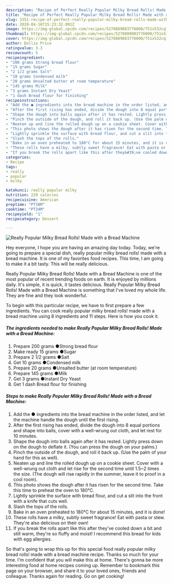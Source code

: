 ```yaml
---
description: "Recipe of Perfect Really Popular Milky Bread Rolls! Made with a Bread Machine"
title: "Recipe of Perfect Really Popular Milky Bread Rolls! Made with a Bread Machine"
slug: 3351-recipe-of-perfect-really-popular-milky-bread-rolls-made-with-a-bread-machine
date: 2020-04-16T15:23:32.091Z
image: https://img-global.cpcdn.com/recipes/5278889803776000/751x532cq70/really-popular-milky-bread-rolls-made-with-a-bread-machine-recipe-main-photo.jpg
thumbnail: https://img-global.cpcdn.com/recipes/5278889803776000/751x532cq70/really-popular-milky-bread-rolls-made-with-a-bread-machine-recipe-main-photo.jpg
cover: https://img-global.cpcdn.com/recipes/5278889803776000/751x532cq70/really-popular-milky-bread-rolls-made-with-a-bread-machine-recipe-main-photo.jpg
author: Dollie Price
ratingvalue: 3.3
reviewcount: 5
recipeingredient:
- "200 grams Strong bread flour"
- "15 grams Sugar"
- "2 1/2 grams Salt"
- "10 grams Condensed milk"
- "20 grams Unsalted butter at room temperature"
- "145 grams Milk"
- "3 grams Instant Dry Yeast"
- "1 dash Bread flour for finishing"
recipeinstructions:
- "Add the ● ingredients into the bread machine in the order listed, and let the machine handle the dough until the first rising."
- "After the first rising has ended, divide the dough into 8 equal portions and shape into balls, cover with a well-wrung out cloth, and let rest for 10 minutes."
- "Shape the dough into balls again after it has rested. Lightly press down on the dough to deflate it. (You can press the dough on your palms.)"
- "Pinch the outside of the dough, and roll it back up. (Use the palm of your hand for this as well)."
- "Neaten up and line the rolled dough up on a cookie sheet. Cover with a well-wrung out cloth and let rise for the second time until 1.5~2 times the size. (The dough will rise rapidly in the summer, leave it to proof in a cool room)."
- "This photo shows the dough after it has risen for the second time. Take this time to preheat the oven to 180°C."
- "Lightly sprinkle the surface with bread flour, and cut a slit into the front with a knife that cuts well."
- "Slash the tops of the rolls."
- "Bake in an oven preheated to 180°C for about 15 minutes, and it is done!"
- "These rolls have a milky, subtly sweet fragrance! Eat with pasta or stew. They&#39;re also delicious on their own!"
- "If you break the rolls apart like this after they&#39;ve cooled down a bit and still warm, they&#39;re so fluffy and moist!  I recommend this bread for kids with egg allergies."
categories:
- Recipe
tags:
- really
- popular
- milky

katakunci: really popular milky 
nutrition: 229 calories
recipecuisine: American
preptime: "PT38M"
cooktime: "PT34M"
recipeyield: "1"
recipecategory: Dessert

---
```



![Really Popular Milky Bread Rolls! Made with a Bread Machine](https://img-global.cpcdn.com/recipes/5278889803776000/751x532cq70/really-popular-milky-bread-rolls-made-with-a-bread-machine-recipe-main-photo.jpg)

Hey everyone, I hope you are having an amazing day today. Today, we're going to prepare a special dish, really popular milky bread rolls! made with a bread machine. It is one of my favorites food recipes. This time, I am going to make it a bit tasty. This will be really delicious.

Really Popular Milky Bread Rolls! Made with a Bread Machine is one of the most popular of recent trending foods on earth. It is enjoyed by millions daily. It's simple, it is quick, it tastes delicious. Really Popular Milky Bread Rolls! Made with a Bread Machine is something that I've loved my whole life. They are fine and they look wonderful.




To begin with this particular recipe, we have to first prepare a few ingredients. You can cook really popular milky bread rolls! made with a bread machine using 8 ingredients and 11 steps. Here is how you cook it.

<!--inarticleads1-->

##### The ingredients needed to make Really Popular Milky Bread Rolls! Made with a Bread Machine:

1. Prepare 200 grams ●Strong bread flour
1. Make ready 15 grams ●Sugar
1. Prepare 2 1/2 grams ●Salt
1. Get 10 grams ●Condensed milk
1. Prepare 20 grams ●Unsalted butter (at room temperature)
1. Prepare 145 grams ●Milk
1. Get 3 grams ●Instant Dry Yeast
1. Get 1 dash Bread flour for finishing




<!--inarticleads2-->

##### Steps to make Really Popular Milky Bread Rolls! Made with a Bread Machine:

1. Add the ● ingredients into the bread machine in the order listed, and let the machine handle the dough until the first rising.
1. After the first rising has ended, divide the dough into 8 equal portions and shape into balls, cover with a well-wrung out cloth, and let rest for 10 minutes.
1. Shape the dough into balls again after it has rested. Lightly press down on the dough to deflate it. (You can press the dough on your palms.)
1. Pinch the outside of the dough, and roll it back up. (Use the palm of your hand for this as well).
1. Neaten up and line the rolled dough up on a cookie sheet. Cover with a well-wrung out cloth and let rise for the second time until 1.5~2 times the size. (The dough will rise rapidly in the summer, leave it to proof in a cool room).
1. This photo shows the dough after it has risen for the second time. Take this time to preheat the oven to 180°C.
1. Lightly sprinkle the surface with bread flour, and cut a slit into the front with a knife that cuts well.
1. Slash the tops of the rolls.
1. Bake in an oven preheated to 180°C for about 15 minutes, and it is done!
1. These rolls have a milky, subtly sweet fragrance! Eat with pasta or stew. They&#39;re also delicious on their own!
1. If you break the rolls apart like this after they&#39;ve cooled down a bit and still warm, they&#39;re so fluffy and moist!  I recommend this bread for kids with egg allergies.




So that's going to wrap this up for this special food really popular milky bread rolls! made with a bread machine recipe. Thanks so much for your time. I'm confident that you will make this at home. There's gonna be more interesting food at home recipes coming up. Remember to bookmark this page on your browser, and share it to your loved ones, friends and colleague. Thanks again for reading. Go on get cooking!
